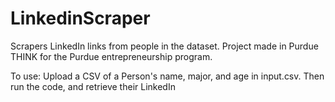 # LinkedinScraper
Scrapers LinkedIn links from people in the dataset. Project made in Purdue THINK for the Purdue entrepreneurship program. 

To use: Upload a CSV of a Person's name, major, and age in input.csv. Then run the code, and retrieve their LinkedIn
